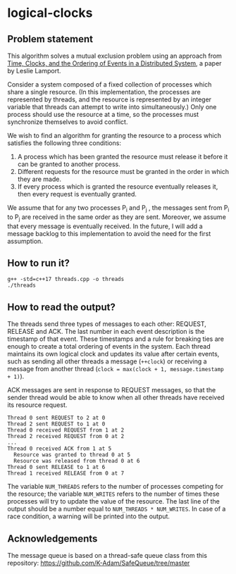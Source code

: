 # logical-clocks

## Problem statement

This algorithm solves a mutual exclusion problem using an approach from [Time, Clocks, and the Ordering of Events in a Distributed System](https://lamport.azurewebsites.net/pubs/time-clocks.pdf), a paper by Leslie Lamport.

Consider a system composed of a fixed collection of processes which share a single resource. (In this implementation, the processes are represented by threads, and the resource is represented by an integer variable that threads can attempt to write into simultaneously.) Only one process should use the resource at a time, so the processes must synchronize themselves to avoid conflict.

We wish to find an algorithm for granting the resource to a process which satisfies the following three conditions:

1. A process which has been granted the resource must release it before it can be granted to another process.
2. Different requests for the resource must be granted in the order in which they are made.
3. If every process which is granted the resource eventually releases it, then every request is eventually granted.

We assume that for any two processes P<sub>i</sub> and P<sub>j</sub> , the messages sent from P<sub>i</sub> to P<sub>j</sub> are received in the same order as they are sent. Moreover, we assume that every message is eventually received. In the future, I will add a message backlog to this implementation to avoid the need for the first assumption.

## How to run it?

```
g++ -std=c++17 threads.cpp -o threads
./threads
```

## How to read the output?

The threads send three types of messages to each other: REQUEST, RELEASE and ACK. The last number in each event description is the timestamp of that event. These timestamps and a rule for breaking ties are enough to create a total ordering of events in the system. Each thread maintains its own logical clock and updates its value after certain events, such as sending all other threads a message (```++clock```) or receiving a message from another thread (```clock = max(clock + 1, message.timestamp + 1)```).

ACK messages are sent in response to REQUEST messages, so that the sender thread would be able to know when all other threads have received its resource request.

```
Thread 0 sent REQUEST to 2 at 0
Thread 2 sent REQUEST to 1 at 0
Thread 0 received REQUEST from 1 at 2
Thread 2 received REQUEST from 0 at 2
...
Thread 0 received ACK from 1 at 5
  Resource was granted to thread 0 at 5
  Resource was released from thread 0 at 6
Thread 0 sent RELEASE to 1 at 6
Thread 1 received RELEASE from 0 at 7
```

The variable ```NUM_THREADS``` refers to the number of processes competing for the resource; the variable ```NUM_WRITES``` refers to the number of times these processes will try to update the value of the resource. The last line of the output should be a number equal to ```NUM_THREADS * NUM_WRITES```. In case of a race condition, a warning will be printed into the output.

## Acknowledgements

The message queue is based on a thread-safe queue class from this repository: https://github.com/K-Adam/SafeQueue/tree/master
